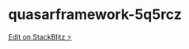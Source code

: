 # quasarframework-5q5rcz

[Edit on StackBlitz ⚡️](https://stackblitz.com/edit/quasarframework-5q5rcz)
